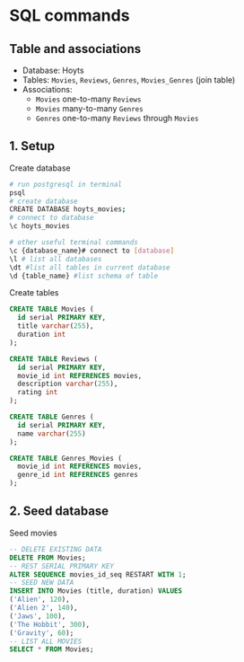 # SQL commands
## Table and associations
- Database: Hoyts
- Tables: `Movies`, `Reviews`, `Genres`, `Movies_Genres` (join table)
- Associations: 
  - `Movies` one-to-many `Reviews` 
  - `Movies` many-to-many `Genres`
  - `Genres` one-to-many `Reviews` through `Movies`

## 1. Setup
Create database
```bash
# run postgresql in terminal
psql
# create database
CREATE DATABASE hoyts_movies;
# connect to database
\c hoyts_movies

# other useful terminal commands
\c {database_name}# connect to [database] 
\l # list all databases
\dt #list all tables in current database
\d {table_name} #list schema of table
```
Create tables
```sql
CREATE TABLE Movies (
  id serial PRIMARY KEY,
  title varchar(255),
  duration int
);

CREATE TABLE Reviews (
  id serial PRIMARY KEY,
  movie_id int REFERENCES movies,
  description varchar(255),
  rating int
);

CREATE TABLE Genres (
  id serial PRIMARY KEY,
  name varchar(255)
);

CREATE TABLE Genres_Movies (
  movie_id int REFERENCES movies,
  genre_id int REFERENCES genres
);

```
## 2. Seed database
Seed movies
```sql
-- DELETE EXISTING DATA
DELETE FROM Movies;
-- REST SERIAL PRIMARY KEY
ALTER SEQUENCE movies_id_seq RESTART WITH 1;
-- SEED NEW DATA
INSERT INTO Movies (title, duration) VALUES
('Alien', 120),
('Alien 2', 140),
('Jaws', 100),
('The Hobbit', 300),
('Gravity', 60);
-- LIST ALL MOVIES
SELECT * FROM Movies;
```

<!-- TODO -->
<!-- SEED Reviews -->
<!-- SEED Genres -->
<!-- MAKE ASSOCIATIONS -->
<!-- MAKE JOIN QUERIES -->